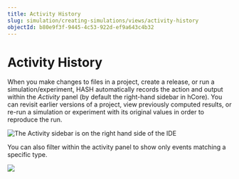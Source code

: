 ```yaml
---
title: Activity History
slug: simulation/creating-simulations/views/activity-history
objectId: b80e9f3f-9445-4c53-922d-ef9a643c4b32
---
```


# Activity History

When you make changes to files in a project, create a release, or run a simulation/experiment, HASH automatically records the action and output within the _Activity_ panel \(by default the right-hand sidebar in hCore\). You can revisit earlier versions of a project, view previously computed results, or re-run a simulation or experiment with its original values in order to reproduce the run.

![The Activity sidebar is on the right hand side of the IDE](https://cdn-us1.hash.ai/site/docs/image%20%2839%29.png)

You can also filter within the activity panel to show only events matching a specific type.

![](https://cdn-us1.hash.ai/site/docs/image%20%2840%29.png)

